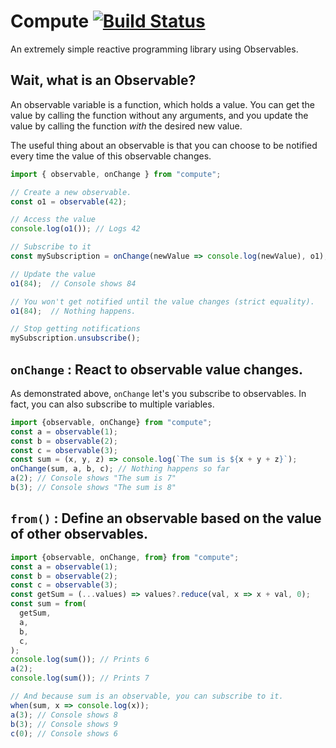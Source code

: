 # Compute [![Build Status](https://travis-ci.org/akshat1/compute.svg?branch=master)](https://travis-ci.org/akshat1/compute)
An extremely simple reactive programming library using Observables.

## Wait, what is an Observable?

An observable variable is a function, which holds a value. You can get the value by calling the function without any arguments, and you update the value by calling the function _with_ the desired new value.

The useful thing about an observable is that you can choose to be notified every time the value of this observable changes.

```js
import { observable, onChange } from "compute";

// Create a new observable.
const o1 = observable(42);

// Access the value
console.log(o1()); // Logs 42

// Subscribe to it
const mySubscription = onChange(newValue => console.log(newValue), o1);

// Update the value
o1(84);  // Console shows 84

// You won't get notified until the value changes (strict equality).
o1(84);  // Nothing happens.

// Stop getting notifications
mySubscription.unsubscribe();
```

## `onChange` : React to observable value changes.

As demonstrated above, `onChange` let's you subscribe to observables. In fact, you can also subscribe to multiple variables.

```js
import {observable, onChange} from "compute";
const a = observable(1);
const b = observable(2);
const c = observable(3);
const sum = (x, y, z) => console.log(`The sum is ${x + y + z}`);
onChange(sum, a, b, c); // Nothing happens so far
a(2); // Console shows "The sum is 7"
b(3); // Console shows "The sum is 8"
```

## `from()` : Define an observable based on the value of other observables.

```js
import {observable, onChange, from} from "compute";
const a = observable(1);
const b = observable(2);
const c = observable(3);
const getSum = (...values) => values?.reduce(val, x => x + val, 0);
const sum = from(
  getSum,
  a,
  b,
  c,
);
console.log(sum()); // Prints 6
a(2);
console.log(sum()); // Prints 7

// And because sum is an observable, you can subscribe to it.
when(sum, x => console.log(x));
a(3); // Console shows 8
b(3); // Console shows 9
c(0); // Console shows 6
```